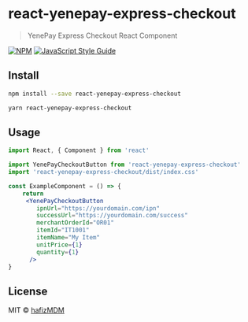 # react-yenepay-express-checkout

> YenePay Express Checkout React Component

[![NPM](https://img.shields.io/npm/v/react-yenepay-express-checkout.svg)](https://www.npmjs.com/package/react-yenepay-express-checkout) [![JavaScript Style Guide](https://img.shields.io/badge/code_style-standard-brightgreen.svg)](https://standardjs.com)

## Install

```bash
npm install --save react-yenepay-express-checkout
```
```bash
yarn react-yenepay-express-checkout
```
## Usage

```jsx
import React, { Component } from 'react'

import YenePayCheckoutButton from 'react-yenepay-express-checkout'
import 'react-yenepay-express-checkout/dist/index.css'

const ExampleComponent = () => {
    return 
     <YenePayCheckoutButton
        ipnUrl="https://yourdomain.com/ipn"
        successUrl="https://yourdomain.com/success"
        merchantOrderId="OR01"
        itemId="IT1001"
        itemName="My Item"
        unitPrice={1}
        quantity={1}
      />
}
```

## License

MIT © [hafizMDM](https://github.com/hafizMDM)
